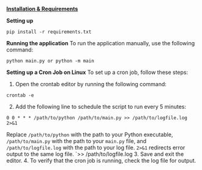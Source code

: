 **[Installation & Requirements](requirements.txt)**

**Setting up**
```
pip install -r requirements.txt
```
**Running the application**
To run the application manually, use the following command:
```
python main.py or python -m main
```
**Setting up a Cron Job on Linux**
To set up a cron job, follow these steps:
1. Open the crontab editor by running the following command:
```
crontab -e
```
2. Add the following line to schedule the script to run every 5 minutes:
```
0 0 * * * /path/to/python /path/to/main.py >> /path/to/logfile.log 2>&1
```
Replace `/path/to/python` with the path to your Python executable, `/path/to/main.py`
with the path to your `main.py` file, and `/path/to/logfile.log` with the path to your log file.
`2>&1` redirects error output to the same log file. `>> /path/to/logfile.log
3. Save and exit the editor.
4. To verify that the cron job is running, check the log file for output.